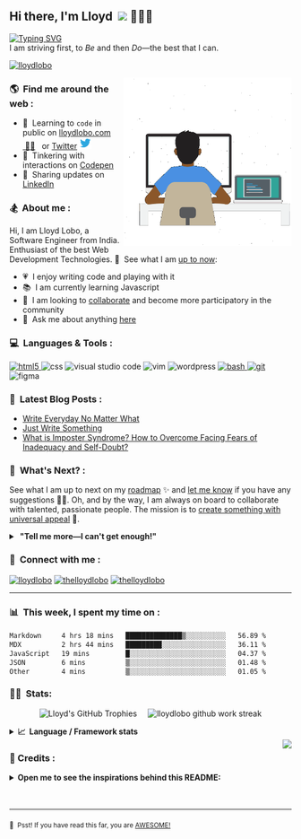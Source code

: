 ## Hi there, I'm Lloyd &nbsp;<a href="https://www.lloydlobo.hashnode.dev.com/" target="\_blank" rel="noopener noreferrer"><img src="https://media.giphy.com/media/hvRJCLFzcasrR4ia7z/giphy.gif" width="25px"></a>&nbsp;👨🏽‍💻

<!-- ![Typing
SVG](https://readme-typing-svg.herokuapp.com?font=Helvetica&color=%2358A6FF&size=16&duration=5000&lines=I+am+a+passionate+Front-End+Developer;I+am+a+passionate+Writer;I+am+a+passionate+Life-Long+Learner;I+am+a+passionate+Psychology+Nerd;I+am+a+passionate+Design+Aficionado;I+am+a+passionate+Generalist;I+am+a+passionate+Musician;I+am+a+passionate+Dog+Lover;I+am+a+passionate+Failure;I+am+a+passionate+Tree+Hugger+🤣)&nbsp;</br>
I am striving to be and to do the best that I possibly can. -->

[![Typing
SVG](https://readme-typing-svg.herokuapp.com?font=Helvetica&color=%2358A6FF&size=16&duration=4000&lines=I+am+a++Front-end+Developer;I+am+a+Writer;I+am+a+Life-Long+Learner;I+am+a+Psychology+Nerd;I+am+a+Design+Aficionado;I+am+a+Musician;I+am+a+Generalist;I+am+a+Failure;I+am+a+Tree+Hugger+🤣;I+am+a+Misfit;I+am+a+Doggie+and+Kittie+Lover;I+am+a+Nobody;What+am+I?+🤔)](https://lloydlobo.hashnode.dev/about)&nbsp;</br>
I am striving first, to *Be* and then *Do*—the best that I can.

<p align="left"> <a target="_blank" rel="noopener noreferrer" href="https://lloydlobo.hashnode.dev/about"><img
            src="https://komarev.com/ghpvc/?username=lloydlobo&label=Profile%20views&color=2ea043&style=flat"
            alt="lloydlobo" /> </a></p>

<a target="_blank" rel="noopener noreferrer" href="https://lloydlobo.hashnode.dev/about"><img align="right" height="300"
        width="300" alt="GIF" src="https://github.com/lloydlobo/lloydlobo/blob/main/assets/lloydlobo-banner.gif" /></a>

### 🌎 &nbsp;Find me around the web :

- 📖 &nbsp;Learning to `code` in public on <a target="_blank" rel="noopener noreferrer"
    href="https://lloydlobo.hashnode.dev">lloydlobo.com</a> <a target="_blank" rel="noopener noreferrer"
    href="https://lloydlobo.hashnode.dev">&nbsp;✍🏾</a> <span>&nbsp;</span> or <a target="_blank"
    rel="noopener noreferrer" href="https://twitter.com/thelloydlobo">Twitter</a> <a target="_blank"
    rel="noopener noreferrer" href="https://twitter.com/thelloydlobo"><img alt="Lloyd Lobo | Twitter" width="21px"
        src="https://raw.githubusercontent.com/lloydlobo/lloydlobo/main/assets/twitter.svg"
        style="padding-right: 5px;" /></a>
- 🏓 &nbsp;Tinkering with interactions on <a target="_blank" rel="noopener noreferrer"
    href="https://codepen.io/lloydlobo">Codepen</a>
- 💼 &nbsp;Sharing updates on <a target="_blank" rel="noopener noreferrer"
    href="https://www.linkedin.com/in/thelloydlobo/">LinkedIn</a>

<!-- </br> -->

### 🏂 &nbsp;About me :

Hi, I am Lloyd Lobo, a Software Engineer from India. Enthusiast of the best Web Development Technologies. 👀 &nbsp;See
what I am <a target="_blank" rel="noopener noreferrer" href="https://www.polywork.com/lloydlobo">up to now</a>:

- 💗 &nbsp;I enjoy writing code and playing with it
- 📚 &nbsp;I am currently learning Javascript
- 👯 &nbsp;I am looking to <a target="_blank" rel="noopener noreferrer"
    href="https://lloydlobo.hashnode.dev/collaborate">collaborate</a> and become more participatory in the community
- 💬 &nbsp;Ask me about anything <a target="_blank" rel="noopener noreferrer"
    href="https://github.com/lloydlobo/lloydlobo/discussions">here</a>

<!-- Future
#### Languages and Frameworks:
<code><img height="20" src="https://raw.githubusercontent.com/github/explore/80688e429a7d4ef2fca1e82350fe8e3517d3494d/topics/javascript/javascript.png"></code>
<code><img height="20" src="https://raw.githubusercontent.com/github/explore/80688e429a7d4ef2fca1e82350fe8e3517d3494d/topics/typescript/typescript.png"></code>
<code><img height="20" src="https://raw.githubusercontent.com/github/explore/80688e429a7d4ef2fca1e82350fe8e3517d3494d/topics/dotnet/dotnet.png"></code>
<code><img height="20" src="https://raw.githubusercontent.com/github/explore/80688e429a7d4ef2fca1e82350fe8e3517d3494d/topics/csharp/csharp.png"></code>
<code><img height="20" src="https://raw.githubusercontent.com/github/explore/80688e429a7d4ef2fca1e82350fe8e3517d3494d/topics/angular/angular.png"></code>
<code><img height="20" src="https://raw.githubusercontent.com/github/explore/80688e429a7d4ef2fca1e82350fe8e3517d3494d/topics/nodejs/nodejs.png"></code>
-->
<!-- </br> -->

### 💻 &nbsp;Languages & Tools :

<p align="left">
    <!-- HTML -->
    <a href="https://html5.org/" target="_blank" rel="noreferrer"> <img
            src="https://www.vectorlogo.zone/logos/w3_html5/w3_html5-icon.svg" alt="html5" width="40" height="40" />
    </a>
    <!-- CSS -->
    <img src="https://www.vectorlogo.zone/logos/w3_css/w3_css-official.svg" alt="css" width="40" height="40" />
    <!-- JAVASCRIPT -->
    <!-- <img src="https://www.vectorlogo.zone/logos/javascript/javascript-icon.svg" alt="javascript" width="40" height="40" /> -->
    <!-- PHP -->
    <!-- <img src="https://www.vectorlogo.zone/logos/php/php-icon.svg" alt="php" width="40" height="40" /> -->
    <!-- REACT -->
    <!-- 	<img src="https://www.vectorlogo.zone/logos/reactjs/reactjs-icon.svg" alt="react" width="40" height="40" /> -->
    <!-- NODE.JS -->
    <!-- 	<img src="https://www.vectorlogo.zone/logos/nodejs/nodejs-icon.svg" alt="node.js" width="40" height="40" /> -->
    <!-- TYPESCRIPT -->
    <!-- 	<img src="https://www.vectorlogo.zone/logos/typescriptlang/typescriptlang-icon.svg" alt="typescript" width="40" height="40" /> -->
    <!-- RUBY ON RAILS -->
    <!-- <img src="https://www.vectorlogo.zone/logos/ruby-lang/ruby-lang-icon.svg" alt="ruby on rails" width="40" height="40" /> -->
    <!-- CLOJURE -->
    <!-- 	<img src="https://www.vectorlogo.zone/logos/clojure/clojure-icon.svg" alt="clojure" width="40" height="40" /> -->
    <!-- NETLIFY -->
    <!-- 	<img src="https://www.vectorlogo.zone/logos/netlify/netlify-icon.svg" alt="netlify" width="40" height="40" /> -->
    <!-- GATSBY -->
    <!-- 	<img src="https://www.vectorlogo.zone/logos/gatsbyjs/gatsbyjs-icon.svg" alt="gatsby" width="40" height="40" /> -->
    <!-- VISUAL STUDIO CODE -->
    <img src="https://www.vectorlogo.zone/logos/visualstudio_code/visualstudio_code-icon.svg" alt="visual studio code"
        width="40" height="40" />
    <!-- VIM -->
    <img src="https://www.vectorlogo.zone/logos/vim/vim-icon.svg" alt="vim" width="40" height="40" />
    <!-- WORDPRESS -->
    <img src="https://www.vectorlogo.zone/logos/wordpress/wordpress-icon.svg" alt="wordpress" width="40" height="40" />
    <!-- BASH -->
    <a href="https://www.gnu.org/software/bash/" target="_blank" rel="noreferrer"> <img
            src="https://www.vectorlogo.zone/logos/gnu_bash/gnu_bash-icon.svg" alt="bash" width="40" height="40" /> </a>
    <!-- LINUX -->
    <!-- 	<a href="https://www.linux.org/" target="_blank" rel="noreferrer"> <img src="https://raw.githubusercontent.com/devicons/devicon/master/icons/linux/linux-original.svg" alt="linux" width="40" height="40"/> </a>  -->
    <!-- GIT-SCM -->
    <a href="https://git-scm.com/" target="_blank" rel="noreferrer"> <img
            src="https://www.vectorlogo.zone/logos/git-scm/git-scm-icon.svg" alt="git" width="40" height="40" /> </a>
    <!-- FIGMA -->
    <img src="https://www.vectorlogo.zone/logos/figma/figma-icon.svg" alt="figma" width="40" height="40" />
    <!-- C -->
    <!-- <a href="https://www.cprogramming.com/" target="_blank" rel="noreferrer"> <img src="https://raw.githubusercontent.com/devicons/devicon/master/icons/c/c-original.svg" alt="c" width="40" height="40"/> </a>  -->
    <!-- CIRCLECI -->
    <!-- <a href="https://circleci.com" target="_blank" rel="noreferrer"> <img src="https://www.vectorlogo.zone/logos/circleci/circleci-icon.svg" alt="circleci" width="40" height="40"/> </a>  -->
    <!-- DOCKER -->
    <!-- <a href="https://www.docker.com/" target="_blank" rel="noreferrer"> <img src="https://raw.githubusercontent.com/devicons/devicon/master/icons/docker/docker-original-wordmark.svg" alt="docker" width="40" height="40"/> </a>  -->
    <!-- JAVA -->
    <!-- <a href="https://www.java.com" target="_blank" rel="noreferrer"> <img src="https://raw.githubusercontent.com/devicons/devicon/master/icons/java/java-original.svg" alt="java" width="40" height="40"/> </a>  -->
    <!-- JENKINS -->
    <!-- <a href="https://www.jenkins.io" target="_blank" rel="noreferrer"> <img src="https://www.vectorlogo.zone/logos/jenkins/jenkins-icon.svg" alt="jenkins" width="40" height="40"/> </a>  -->
    <!-- KUBERNETES -->
    <!-- <a href="https://kubernetes.io" target="_blank" rel="noreferrer"> <img src="https://www.vectorlogo.zone/logos/kubernetes/kubernetes-icon.svg" alt="kubernetes" width="40" height="40"/> </a>  -->
    <!-- NGINX -->
    <!-- <a href="https://www.nginx.com" target="_blank" rel="noreferrer"> <img src="https://raw.githubusercontent.com/devicons/devicon/master/icons/nginx/nginx-original.svg" alt="nginx" width="40" height="40"/> </a>  -->
</p>

<!-- </br> -->

### 📕 &nbsp;Latest Blog Posts :

<!-- Activity -->
<!-- BLOG-POST-LIST:START -->
- [Write Everyday No Matter What](https://lloydlobo.hashnode.dev/write-everyday-no-matter-what)
- [Just Write Something](https://lloydlobo.hashnode.dev/just-write-something)
- [What is Imposter Syndrome? How to Overcome Facing Fears of Inadequacy and Self-Doubt?](https://medium.com/@thelloydlobo/what-is-imposter-syndrome-how-to-overcome-facing-fears-of-inadequacy-and-self-doubt-700be81a346f?source=rss-dec0b201d40d------2)
<!-- BLOG-POST-LIST:END -->

### 🔭 &nbsp;What's Next? :

See what I am up to next on my <a target="_blank" rel="noopener noreferrer"
    href="https://lloydlobo.hashnode.dev/now">roadmap</a> ✨ and <a target="_blank" rel="noopener noreferrer"
    href="https://github.com/lloydlobo/lloydlobo/discussions">let me know</a> if you have any suggestions 🙇‍♂️. Oh, and
by the way, I am always on board to collaborate with talented, passionate people. The mission is to <a target="_blank"
    rel="noopener noreferrer" href="https://lloydlobo.hashnode.dev/collaborate">create something with universal
appeal</a> 🙌.

<!-- [![Typing SVG](https://readme-typing-svg.herokuapp.com?font=Helvetica&color=%2358A6FF&size=16&duration=2000&lines=Universal+Appeal;Cater+to+the+Human+Nature;Enjoyable;Serviceable;Attract+rather+than+promote;Reliable;Non-judgmental;Follows+principles+of+Universal+Truth;Supporting+Everyone's+Success)](https://git.io/typing-svg) -->

<details>
    <summary>&nbsp;<b>"Tell me more—I can't get enough!"</b></summary>
    <br>
    <ul>
			<li>People want something needful and reliable 🔨.</li>
				<li>Open-source technologies help developers build products without any personal profit 🙅 in mind.
					<ul>
						<li>Although there may be some arguments about this.</li> 
						<li>Check out this <a href="https://opensource.google/docs/why/">article by Google</a> 🤓 about "Why
							Open Source".</li>
					</ul>
				</li>
        <li>The nine qualities for open source contribution 👩‍💻 we need to see are:
            <ul>
                <li>Universal Appeal</li>
                <li>Cater to the Human Nature</li>
                <li>Enjoyable</li>
                <li>Serviceable</li>
                <li>Attract rather than promote</li>
                <li>Reliable</li>
                <li>Non-judgmental</li>
                <li>Follows principles of Universal Truth</li>
                <li>Supporting Everyone's Success</li>
            </ul>
        </li>
    </ul>
</details>

### 🔗 &nbsp;Connect with me :

<p align="left">
    <!-- <a href="https://dev.to/lloydlobo" target="blank"><img align="center" src="https://cdn.jsdelivr.net/npm/simple-icons@3.0.1/icons/dev-dot-to.svg" alt="lloydlobo" height="30" width="40" /></a> -->
    <a href="https://lloydlobo.hashnode.dev" target="blank"><img align="center"
            src="https://cdn.hashnode.com/res/hashnode/image/upload/v1592752137870/scHk9tTaA.png?auto=compress"
            alt="lloydlobo" height="30" width="30" /></a>
    <a href="https://twitter.com/thelloydlobo" target="blank"><img align="center"
            src="https://raw.githubusercontent.com/rahuldkjain/github-profile-readme-generator/master/src/images/icons/Social/twitter.svg"
            alt="thelloydlobo" height="30" width="40" /></a>
    <a href="https://linkedin.com/in/thelloydlobo" target="blank"><img align="center"
            src="https://raw.githubusercontent.com/rahuldkjain/github-profile-readme-generator/master/src/images/icons/Social/linked-in-alt.svg"
            alt="thelloydlobo" height="30" width="40" /></a>
    <!-- <a href="https://stackoverflow.com/users/4214976" target="blank"><img align="center" src="https://raw.githubusercontent.com/rahuldkjain/github-profile-readme-generator/master/src/images/icons/Social/stack-overflow.svg" alt="4214976" height="30" width="40" /></a> -->
    <!-- <a href="https://instagram.com/gautamkrishnar" target="blank"><img align="center" src="https://raw.githubusercontent.com/rahuldkjain/github-profile-readme-generator/master/src/images/icons/Social/instagram.svg" alt="gautamkrishnar" height="30" width="40" /></a> -->
</p>

---

### 📊 &nbsp;This week, I spent my time on :

<!--START_SECTION:waka-->
```text
Markdown     4 hrs 18 mins   ██████████████▒░░░░░░░░░░   56.89 % 
MDX          2 hrs 44 mins   █████████░░░░░░░░░░░░░░░░   36.11 % 
JavaScript   19 mins         █░░░░░░░░░░░░░░░░░░░░░░░░   04.37 % 
JSON         6 mins          ▒░░░░░░░░░░░░░░░░░░░░░░░░   01.48 % 
Other        4 mins          ▒░░░░░░░░░░░░░░░░░░░░░░░░   01.05 % 
```
<!--END_SECTION:waka-->

### 🏋️‍♀️ &nbsp;Stats:

<!-- Stats Version 4.0 (with 1. trophy and 2. stat) HTML TABLE -->
<p align="center">
    <img width="48%"
        src="https://github-profile-trophy.vercel.app/?username=lloydlobo&theme=gruvbox&column=3&margin-w=15"
        alt="Lloyd's GitHub Trophies" />
    &nbsp
    &nbsp
    <img width="48%" align="top" src="https://github-readme-streak-stats.herokuapp.com/?user=lloydlobo&theme=dark"
        alt="lloydlobo github work streak" />
    <!--   <img align="top" width="48%" src="https://github-readme-stats.vercel.app/api/top-langs/?username=lloydlobo&layout=compact&theme=dracula&hide_border=true" /> -->
</p>

<!--
Context	URL
Dark Theme	![GitHub Light](https://github.com/github-light.png#gh-dark-mode-only)
Light Theme	![GitHub Dark](https://github.com/github-dark.png#gh-light-mode-only) -->
<!-- Markdown -->

<details>
    <summary><b>📈&nbsp;&nbsp;Language&nbsp;/&nbsp;Framework stats</b></summary>
    <br />
    <a href='https://profile.codersrank.io/user/lloydlobo/'>
        <img
            src='http://cr-skills-chart-widget.azurewebsites.net/api/api?username=lloydlobo&padding=30&skills=angular,batchfile,c,C%23,coffeescript,css,dart,go,html,json,java,javascript,less,mysql,php,pandas,perl,python,reactjs,scss,shell,svelte,swift,typescript,vue&show-other-skills=true&branding=true&tooltip=true&width=640&height=320&bg=fcd755'>
    </a>
    <!-- Stats v2.0 Language and Repositories  -->
<!--     <p align="center">
        <a target="_blank" rel="noopener noreferrer" href="https://github.com/lloydlobo">
            <img width="30%"
                src="https://github-readme-stats.vercel.app/api/pin/?username=lloydlobo&repo=lloydlobo&theme=dracula" />
        </a>
        &nbsp
        &nbsp
        <a target="_blank" rel="noopener noreferrer" href="https://github.com/lloydlobo">
            <img width="30%"
                src="https://github-readme-stats.vercel.app/api/pin/?username=lloydlobo&repo=lloydlobo&theme=dracula" />
        </a>
        &nbsp
        &nbsp
        <img width="30%"
            src="https://github-readme-stats.vercel.app/api/top-langs/?username=lloydlobo&layout=compact&theme=dracula&locale=en&show_icons=true"
            alt="lloydlobo most used languages" />
    </p> -->

</details>

<img align="right" src="https://readme-jokes.vercel.app/api?&theme=gruvbox" />

### 👏&nbsp;Credits :

<details>
	<summary><b>Open me to see the inspirations behind this README:</b></summary>
		</br><p>Listed in order of their appearances from the top to the end:</p>
    <ul>
        <li><a href="https://github.com/DenverCoder1/readme-typing-svg">DenverCoder1/readme-typing-svg</a></li>
        <li><a href="https://komarev.com/ghpvc">antonkomarev/github-profile-views-counter</a></li>
        <li><a href="https://github.com/gautamkrishnar/blog-post-workflow">gautamkrishnar/blog-post-workflow</a></li>
        <li><a href="https://github.com/athul/waka-readme#new-to-wakatime">athul/waka-readme</a></li>
        <li><a href="https://github.com/codersrank-org/skills-chart-widget">codersrank-org/skills-chart-widget</a></li>
        <li><a href="https://github.com/anuraghazra/github-readme-stats">anuraghazra/github-readme-stats</a></li>
        <li><a href="https://github.com/ryo-ma/github-profile-trophy/">ryo-ma/github-profile-trophy</a></li>
        <li><a href="https://github.com/DenverCoder1/github-readme-streak-stats">DenverCoder1/github-readme-streak-stats</a></li>
        <li><a href="https://github.com/ABSphreak/readme-jokes">ABSphreak/readme-jokes</a></li>
    </ul>

</details>

</br>
</br>

<!-- ![Jokes Card](https://readme-jokes.vercel.app/api?&theme=darcula) -->

<!--  Footer -->
<!-- <a target="_blank" rel="noopener noreferrer" href="https://lloydlobo.netlify.com">
    <img align="left" alt="@lloydlobo | GitHub profile views"
        src="https://komarev.com/ghpvc/?username=lloydlobo&label=Profile%20views&color=2ea043&style=flat" />
</a> -->
<!-- <p align="left">
	<a target="_blank" rel="noopener noreferrer" href="https://twitter.com/thelloydlobo">
			<img align="right" alt="Lloyd Lobo | Twitter" width="21px"
					src="https://raw.githubusercontent.com/lloydlobo/lloydlobo/main/assets/twitter.svg" />
	</a>
	<a target="_blank" rel="noopener noreferrer" href="https://codesandbox.io/u/lloydlobo">
			<img align="right" alt="Lloyd Lobo | CodeSandbox" width="20px"
					src="https://raw.githubusercontent.com/lloydlobo/lloydlobo/main/assets/codesandbox.svg" />
	</a>
</p> -->

---

<!-- Surprise!  -->

<sub>🤫 <span>&nbsp;</span>Psst! If you have read this far, you are <a target="_blank" rel="noopener noreferrer"
        href="https://youtu.be/b-E2tcRlgsU?t=183">AWESOME!</a></sub>

<!--
Made with 🖤
🙇‍♂️🎤⬇️
-->

<!--  -->
<!-- Junkyard -->
<!--  -->

<!-- Stats Version 1.0 (with 1. stat and 2. stat) -->

<!-- | <a target="_blank" rel="noopener noreferrer" href="https://github.com/lloydlobo/lloydlobo"><img align="center" src="https://github-readme-stats.vercel.app/api?username=lloydlobo&show_icons=true&theme=dracula&hide_border=true&include_all_commits=true" alt="Lloyd's GitHub stats" /></a> | <a target="_blank" rel="noopener noreferrer" href="https://github.com/lloydlobo/lloydlobo"><img align="center" src="https://github-readme-stats.vercel.app/api/top-langs/?username=lloydlobo&layout=compact&theme=dracula&hide_border=true" /></a> |
| ---- | -------------------------------------------------------------------------------------------------------------------------------------------------------------------------------------------------------------------------------------------------------------------------------------------- | -------------------------------------------------------------------------------------------------------------------------------------------------------------------------------------------------------------------------------------------------- | -->

<!-- </br> -->

<!-- ### 🍿 Top Repositories: -->

<!-- <a target="_blank" rel="noopener noreferrer" href="https://github.com/lloydlobo">
  <img align="center" src="https://github-readme-stats.vercel.app/api/pin/?username=lloydlobo&repo=lloydlobo&theme=dracula" />
</a>
<a target="_blank" rel="noopener noreferrer" href="https://github.com/lloydlobo/lloydlobo.github.io">
  <img align="center" src="https://github-readme-stats.vercel.app/api/pin/?username=lloydlobo&repo=lloydlobo.github.io&theme=dracula" />
</a> -->

<!-- #### Recent Activity -->

<!--START_SECTION:activity-->

<!--END_SECTION:activity-->

<!-- Stats Version 4.0 (with 1. trophy and 2. stat) HTML TABLE -->
<!-- <p align="center">
  <img width="48%" src="https://github-profile-trophy.vercel.app/?username=lloydlobo&theme=gruvbox&column=3&margin-w=15" alt="Lloyd's GitHub Trophies" />
	&nbsp
  <img align="top" width="48%" src="https://github-readme-stats.vercel.app/api/top-langs/?username=lloydlobo&layout=compact&theme=dracula&hide_border=true" /></span>
</p> -->

<!-- Stats v1.0 Language and Repositories  -->
<!-- |<img align="center" src="https://github-readme-stats.vercel.app/api/top-langs/?username=lloydlobo&layout=compact&theme=dracula&hide_border=true&locale=en&show_icons=true" alt="lloydlobo most used languages" />|<a target="_blank" rel="noopener noreferrer" href="https://github.com/lloydlobo"><img align="center" src="https://github-readme-stats.vercel.app/api/pin/?username=lloydlobo&repo=lloydlobo&theme=dracula" /></a>|<a target="_blank" rel="noopener noreferrer" href="https://github.com/lloydlobo"><img align="center" src="https://github-readme-stats.vercel.app/api/pin/?username=lloydlobo&repo=lloydlobo&theme=dracula" /></a>|
|:--|:--:|--:| -->
